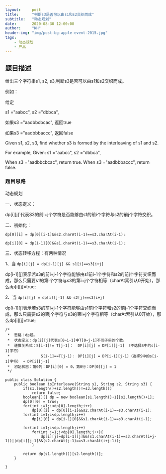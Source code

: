 ```yaml
---
layout:     post
title:      "判断s3是否可以由s1和s2交织而成"
subtitle:   "动态规划"
date:       2020-08-30 12:00:00
author:     "KH"
header-img: "img/post-bg-apple-event-2015.jpg"
tags:
    - 动态规划
    - 产品
---
```


> 

## 题目描述

给出三个字符串s1, s2, s3,判断s3是否可以由s1和s2交织而成。

例如：

给定

s1 ="aabcc",
s2 ="dbbca",

如果s3 ="aadbbcbcac", 返回true

如果s3 ="aadbbbaccc", 返回false

Given s1, s2, s3, find whether s3 is formed by the interleaving of s1 and s2.

For example,
Given:
s1 ="aabcc",
s2 ="dbbca",

When s3 ="aadbbcbcac", return true.
When s3 ="aadbbbaccc", return false.

### 题目思路

动态规划

一、状态定义：

dp[i][j]`代表S3的前i+j个字符是否能够由s1的前i个字符与s2的前j个字符交织。

二、初始化：

`dp[0][i] = dp[0][i-1]&&s2.charAt(i-1)==s3.charAt(i-1);`

`dp[i][0] = dp[i-1][0]&&s1.charAt(i-1)==s3.charAt(i-1);`

三、状态转移方程：有两种情况

1、当 `dp[i][j] = dp[i-1][j] && s1[i]==s3[i+j]`

dp[i-1][j]表示若s3的前i+j-1个字符能够由s1前i-1个字符和s2的前j个字符交织而成，那么只需要s1的第i个字符与s3的第i+j个字符相等（charAt索引从0开始），那么dp[i][j]=true;

2、当 `dp[i][j] = dp[i][j-1] && s2[j]==s3[i+j] ` 

dp[i-1][j]表示若s3的前i+j-1个字符能够由s1前i个字符和s2的前j-1个字符交织而成，那么只需要s2的第j个字符与s3的第i+j个字符相等（charAt索引从0开始），那么dp[i][j]=true;

```vim
/*
 *  思路：dp题。
 *  状态定义：dp[i][j]代表s[0~i-1]中T[0~j-1]不同子串的个数。
 *  递推关系式：S[i-1]!= T[j-1]：  DP[i][j] = DP[i][j-1] （不选择S中的s[i-1]字符）
 *              S[i-1]==T[j-1]： DP[i][j] = DP[i-1][j-1]（选择S中的s[i-1]字符） + DP[i][j-1]
 *  初始状态：第0列：DP[i][0] = 0，第0行：DP[0][j] = 1
 */
 
public class Solution {
    public boolean isInterleave(String s1, String s2, String s3) {
        if(s1.length()+s2.length()!=s3.length())
            return false;
        boolean[][] dp = new boolean[s1.length()+1][s2.length()+1];
        dp[0][0] = true;
        for(int i=1;i<dp[0].length;i++)
            dp[0][i] = dp[0][i-1]&&s2.charAt(i-1)==s3.charAt(i-1);
        for(int i=1;i<dp.length;i++)
            dp[i][0] = dp[i-1][0]&&s1.charAt(i-1)==s3.charAt(i-1);
 
        for(int i=1;i<dp.length;i++)
            for(int j=1;j<dp[0].length;j++){
                dp[i][j]=dp[i-1][j]&&(s1.charAt(i-1)==s3.charAt(i+j-1))||dp[i][j-1]&&(s2.charAt(j-1)==s3.charAt(i+j-1));
            }
 
        return dp[s1.length()][s2.length()];
    }
 
}
```






